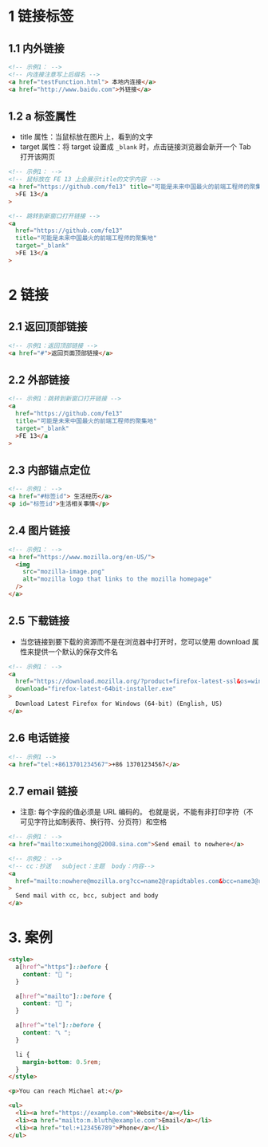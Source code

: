 # 1 链接标签

## 1.1 内外链接

```html
<!-- 示例1： -->
<!-- 内连接注意写上后缀名 -->
<a href="testFunction.html"> 本地内连接</a>
<a href="http://www.baidu.com">外链接</a>
```

## 1.2 a 标签属性
- title 属性：当鼠标放在图片上，看到的文字
- target 属性：将 target 设置成 `_blank` 时，点击链接浏览器会新开一个 Tab 打开该网页


```html
<!-- 示例1： -->
<!-- 鼠标放在 FE 13 上会展示title的文字内容 -->
<a href="https://github.com/fe13" title="可能是未来中国最火的前端工程师的聚集地"
  >FE 13</a
>

<!-- 跳转到新窗口打开链接 -->
<a
  href="https://github.com/fe13"
  title="可能是未来中国最火的前端工程师的聚集地"
  target="_blank"
  >FE 13</a
>
```

# 2 链接

## 2.1 返回顶部链接

```html
<!-- 示例1：返回顶部链接 -->
<a href="#">返回页面顶部链接</a>
```

## 2.2 外部链接

```html
<!-- 示例1：跳转到新窗口打开链接 -->
<a
  href="https://github.com/fe13"
  title="可能是未来中国最火的前端工程师的聚集地"
  target="_blank"
  >FE 13</a
>
```

## 2.3 内部锚点定位

```html
<!-- 示例1： -->
<a href="#标签id"> 生活经历</a>
<p id="标签id">生活相关事情</p>
```

## 2.4 图片链接

```html
<!-- 示例1： -->
<a href="https://www.mozilla.org/en-US/">
  <img
    src="mozilla-image.png"
    alt="mozilla logo that links to the mozilla homepage"
  />
</a>
```

## 2.5 下载链接

- 当您链接到要下载的资源而不是在浏览器中打开时，您可以使用 download 属性来提供一个默认的保存文件名

```html
<!-- 示例1： -->
<a
  href="https://download.mozilla.org/?product=firefox-latest-ssl&os=win64&lang=en-US"
  download="firefox-latest-64bit-installer.exe"
>
  Download Latest Firefox for Windows (64-bit) (English, US)
</a>
```

## 2.6 电话链接

```html
<!-- 示例1 -->
<a href="tel:+8613701234567">+86 13701234567</a>
```

## 2.7 email 链接

- 注意: 每个字段的值必须是 URL 编码的。 也就是说，不能有非打印字符（不可见字符比如制表符、换行符、分页符）和空格

```html
<!-- 示例1： -->
<a href="mailto:xumeihong@2008.sina.com">Send email to nowhere</a>

<!-- 示例2： -->
<!-- cc：抄送   subject：主题  body：内容-->
<a
  href="mailto:nowhere@mozilla.org?cc=name2@rapidtables.com&bcc=name3@rapidtables.com&subject=The%20subject%20of%20the%20email&body=The%20body%20of%20the%20email"
>
  Send mail with cc, bcc, subject and body
</a>
```

# 3. 案例

```html
<style>
  a[href^="https"]::before {
    content: "🔗 ";
  }

  a[href^="mailto"]::before {
    content: "📧 ";
  }

  a[href^="tel"]::before {
    content: "📞 ";
  }

  li {
    margin-bottom: 0.5rem;
  }
</style>

<p>You can reach Michael at:</p>

<ul>
  <li><a href="https://example.com">Website</a></li>
  <li><a href="mailto:m.bluth@example.com">Email</a></li>
  <li><a href="tel:+123456789">Phone</a></li>
</ul>
```
